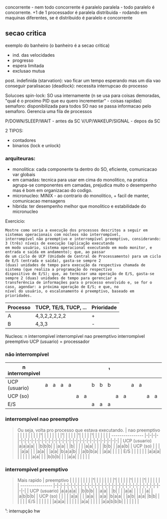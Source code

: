 concorrente - nem todo concorrente é paralelo
paralela    - todo paralelo é concorrente. +1 de 1 processador é paralela
distribuida - rodando em maquinas diferentes, se é distribuido é paralelo e concorrente


## secao critica
exemplo do banheiro (o banheiro é a secao critica)
- ind. das velocidades
- progresso
- espera limitada
- exclusao mutua

post. indefinida (starvation): vao ficar um tempo esperando mas um dia vao conseguir
paralisacao (deadlock): necessita interrupcao do processo

Solucoes
spin-lock: SO usa internamente (n se usa para coisas demoradas, "qual é o proximo PID que eu quero incrementar" - coisas rapidas) 
semaforo: disponibilizada para todos SO
  nao se passa informacao pelo semaforo. Gerencia uma fila de processos

  P/DOWN/SLEEP/WAIT - antes da SC
  V/UP/WAKEUP/SIGNAL - depos da SC

2 TIPOS:
  - contadores
  - binarios (lock e unlock)


### arquiteuras:
- monolitica: cada componente ta dentro do SO, eficiente, comunicacao var globais
- em camadas: tecnica para usar em cima do monolitico, na pratica agrupa-se componentes em camadas, prejudica muito o desempenho mas é bom em organizacao do codigo.
- micronucleo: MINIX - ao contrario do monolitico, + facil de manter, comunicacao mensagens
- hibrida: ter desempenho melhor que monolitico e estabilidade do micronucleo

Exercicio:

```
Mostre como seria a execução dos processos descritos a seguir em sistemas operacionais com núcleos não interrompível,
interrompível não preemptivo e interrompível preemptivo, considerando: 3 (três) níveis de execução (aplicação executando
em modo usuário, sistema operacional executando em modo monitor, e entrada e saída em andamento); que, ao passar
de um ciclo de UCP (Unidade de Central de Processamento) para um ciclo de E/S (entrada e saída), gasta-se sempre 2
(duas) unidades de tempo para execução da respectiva chamada de sistema (que realiza a programação do respectivo
dispositivo de E/S); que, ao terminar uma operação de E/S, gasta-se sempre 2 (duas) unidades de tempo para gerenciar a
transferência de informações para o processo envolvido e, se for o caso, agendar: a próxima operação de E/S; e que, no
nível do usuário, o escalonamento é preemptivo, baseado em prioridades.
```
|Processo|TUCP, TE/S, TUCP, ...|Prioridade|
|-|-|-|
|A|4,3,2,2,2,2,2|+|
|B|4,3,3|-|

Nucleos:
   n interrompível
   interrompível nao preemptivo
   interrompível preemptivo
UCP (usuario) = processador


### não interrompível
| n interrompivel  | | | | | | | | |¹| | | | | | | |¹| | | |¹| | | | | | |¹| | | | | |
| ---------------- |-|-|-|-|-|-|-|-|-|-|-|-|-|-|-|-|-|-|-|-|-|-|-|-|-|-|-|-|-|-|-|-|-|
| UCP (usuario)    |a|a|a|a| | |b|b|b| | |a|a| | |b| | | | |a| | |a| | |b|b| | |a|a|b|
| UCP (so)         | | | | |a|a| | | |a|a| | |a|a| |b|b|a|a| |b|b| |a|a| | |a|a| | | |
| E/S              | | | | | | |a|a|a| | | | | | |a|a| |b|b|b| | | | | |a|a| | | | | |

### interrompível nao preemptivo
> Ou seja, volta pro processo que estava executando.
| nao preemptivo   | | | | | | | | |¹| | | | | | | |¹| | | | | |¹| | | | |¹| | | | | |
| ---------------- |-|-|-|-|-|-|-|-|-|-|-|-|-|-|-|-|-|-|-|-|-|-|-|-|-|-|-|-|-|-|-|-|-|
| UCP (usuario)    |a|a|a|a| | |b|b|b| | |a|a| | |b| | | | |a|a| | | | |b|b| | |a|a|b|
| UCP (so)         | | | | |a|a| | | |a|a| | |a|a| |b|a|a|b| | |a|b|b|a| | |a|a| | | |
| E/S              | | | | | | |a|a|a| | | | | | |a|a| | | |b|b|b| | | |a|a| | | | | |

### interrompivel preemptivo
> Mais rapido
| preemptivo       | | | | | | | | |¹| | | | | | | |¹| | | | | |¹| | | | |¹| | | | | |
| ---------------- |-|-|-|-|-|-|-|-|-|-|-|-|-|-|-|-|-|-|-|-|-|-|-|-|-|-|-|-|-|-|-|-|-|
| UCP (usuario)    |a|a|a|a| | |b|b|b| | |a|a| | |b| | | |a|a| | | | | |a| | |a|b|b|b|
| UCP (so)         | | | | |a|a| | | |a|a| | |a|a| |b|a|a| | |a|b| |a|a| |b|b| | | | |
| E/S              | | | | | | |a|a|a| | | | | | |a|a| | | | | |a|a|b|b|b| | | | | | |

¹: interrupção hw
